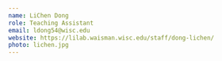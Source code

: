 ```yaml
---
name: LiChen Dong
role: Teaching Assistant
email: ldong54@wisc.edu
website: https://lilab.waisman.wisc.edu/staff/dong-lichen/
photo: lichen.jpg
---
```

